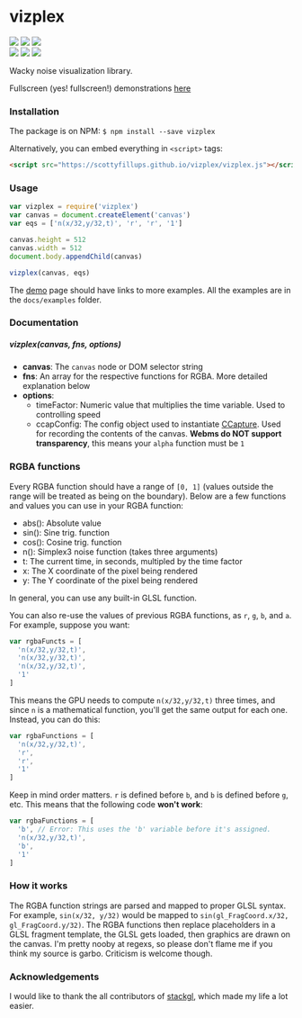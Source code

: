 # vizplex

<img src="https://scottyfillups.github.io/vizplex/screenshots/noise1.gif" />
<img src="https://scottyfillups.github.io/vizplex/screenshots/noise2.gif" />
<img src="https://scottyfillups.github.io/vizplex/screenshots/noise3.gif" />
<br />
<img src="https://scottyfillups.github.io/vizplex/screenshots/noise4.gif" />
<img src="https://scottyfillups.github.io/vizplex/screenshots/noise5.gif" />
<img src="https://scottyfillups.github.io/vizplex/screenshots/noise6.gif" />

Wacky noise visualization library.

Fullscreen (yes! fullscreen!) demonstrations [here](https://scottyfillups.github.io/vizplex)

### Installation

The package is on NPM:
`$ npm install --save vizplex`

Alternatively, you can embed everything in `<script>` tags:
```html
<script src="https://scottyfillups.github.io/vizplex/vizplex.js"></script>
```

### Usage
```js
var vizplex = require('vizplex')
var canvas = document.createElement('canvas')
var eqs = ['n(x/32,y/32,t)', 'r', 'r', '1']

canvas.height = 512
canvas.width = 512
document.body.appendChild(canvas)

vizplex(canvas, eqs)
```

The [demo](https//scottyfillups.github.io/vizplex) page should have links to more examples. All the examples are in the `docs/examples` folder.

### Documentation

##### vizplex(canvas, fns, options)
* **canvas**: The `canvas` node or DOM selector string
* **fns**: An array for the respective functions for RGBA. More detailed explanation below
* **options**:
  * timeFactor: Numeric value that multiplies the time variable. Used to controlling speed
  * ccapConfig: The config object used to instantiate [CCapture](https://github.com/spite/ccapture.js/). Used for recording the contents of the canvas. **Webms do NOT support transparency**, this means your `alpha` function must be `1`

### RGBA functions

Every RGBA function should have a range of `[0, 1]` (values outside the range will be treated as being on the boundary). Below are a few functions and values you can use in your RGBA function:
* abs(): Absolute value
* sin(): Sine trig. function
* cos(): Cosine trig. function
* n(): Simplex3 noise function (takes three arguments)
* t: The current time, in seconds, multipled by the time factor
* x: The X coordinate of the pixel being rendered
* y: The Y coordinate of the pixel being rendered

In general, you can use any built-in GLSL function.

You can also re-use the values of previous RGBA functions, as `r`, `g`, `b`, and `a`. For example, suppose you want:
```js
var rgbaFuncts = [
  'n(x/32,y/32,t)',
  'n(x/32,y/32,t)',
  'n(x/32,y/32,t)',
  '1'
]
```

This means the GPU needs to compute `n(x/32,y/32,t)` three times, and since `n` is a mathematical function, you'll get the same output for each one. Instead, you can do this:
```js
var rgbaFunctions = [
  'n(x/32,y/32,t)',
  'r',
  'r',
  '1'
]
```

Keep in mind order matters. `r` is defined before `b`, and `b` is defined before `g`, etc. This means that the following code **won't work**:
```js
var rgbaFunctions = [
  'b', // Error: This uses the 'b' variable before it's assigned.
  'n(x/32,y/32,t)',
  'b',
  '1'
]
```

### How it works

The RGBA function strings are parsed and mapped to proper GLSL syntax. For example, `sin(x/32, y/32)` would be mapped to `sin(gl_FragCoord.x/32, gl_FragCoord.y/32)`. The RGBA functions then replace placeholders in a GLSL fragment template, the GLSL gets loaded, then graphics are drawn on the canvas. I'm pretty nooby at regexs, so please don't flame me if you think my source is garbo. Criticism is welcome though.

### Acknowledgements

I would like to thank the all contributors of [stackgl](http://stack.gl/), which made my life a lot easier.
